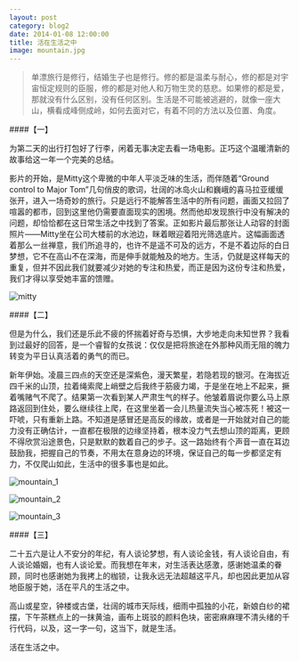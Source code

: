 ```yaml
---
layout: post
category: blog2
date: 2014-01-08 12:00:00
title: 活在生活之中
image: mountain.jpg
---
```


>单漂旅行是修行，结婚生子也是修行。修的都是温柔与耐心，修的都是对宇宙恒定规则的臣服，修的都是对他人和万物生灵的慈悲。如果修的都是爱，那就没有什么区别，没有任何区别。生活是不可能被逃避的，就像一座大山，横看成峰侧成岭，如何去面对它，有着不同的方法以及位置、角度。

####【一】

为第二天的出行打包好了行李，闲着无事决定去看一场电影。正巧这个温暖清新的故事给这一年一个完美的总结。

影片的开始，是Mitty这个卑微的中年人平淡乏味的生活，而伴随着“Ground control to Major Tom”几句俏皮的歌词，壮阔的冰岛火山和巍峨的喜马拉亚缓缓张开，进入一场奇妙的旅行。只是远行不能解答生活中的所有问题，画面又拉回了喧嚣的都市，回到这里他仍需要直面现实的困境。然而他却发现旅行中没有解决的问题，却恰恰都在这日常生活之中找到了答案。正如影片最后那张让人动容的封面照片——Mitty坐在公司大楼前的水池边，眯着眼迎着阳光筛选底片。这幅画面透着那么一丝禅意，我们所追寻的，也许不是遥不可及的远方，不是不着边际的白日梦想，它不在高山不在深海，而是伸手就能触及的地方。生活，仍就是这样每天的重复，但并不因此我们就要减少对她的专注和热爱，而正是因为这份专注和热爱，我们才得以享受她丰富的馈赠。

![mitty](/assets/mitty.jpg)

####【二】

但是为什么，我们还是乐此不疲的怀揣着好奇与恐惧，大步地走向未知世界？我看到过最好的回答，是一个睿智的女孩说：仅仅是把将旅途在外那种风雨无阻的魄力转变为平日认真活着的勇气的而已。

新年伊始。凌晨三四点的天空还是深紫色，漫天繁星，若隐若现的银河。在海拔近四千米的山顶，拉着绳索爬上峭壁之后我终于筋疲力竭，于是坐在地上不起来，撅着嘴赌气不爬了。结果第一次看到某人严肃生气的样子。他皱着眉说你要么马上原路返回到住处，要么继续往上爬，在这里坐着一会儿热量流失当心被冻死！被这一吓唬，只有重新上路。不知道是感冒还是高反的缘故，或者是一开始就对自己的能力没有正确估计，一直都在极限的边缘坚持着，根本没力气去想山顶的距离，更顾不得欣赏沿途景色，只是默默的数着自己的步子。这一路始终有个声音一直在耳边鼓励我，把握自己的节奏，不用太在意身边的环境，保证自己的每一步都坚定有力，不仅爬山如此，生活中的很多事也是如此。

![mountain_1](/assets/mountain_1.jpg)

![mountain_2](/assets/mountain_2.jpg)

![mountain_3](/assets/mountain_3.jpg)

####【三】

二十五六是让人不安分的年纪，有人谈论梦想，有人谈论金钱，有人谈论自由，有人谈论婚姻，也有人谈论爱。而我想在年末，对生活表达感激，感谢她温柔的眷顾，同时也感谢她为我拷上的枷锁，让我永远无法超越这平凡，却也因此更加从容地臣服于她，活在平凡的生活之中。

高山或星空，钟楼或古堡，壮阔的城市天际线，细雨中孤独的小花，新娘白纱的裙摆，下午茶糕点上的一抹黄油，画布上斑驳的颜料色块，密密麻麻理不清头绪的千行代码，以及，这一字一句，这当下，就是生活。

活在生活之中。